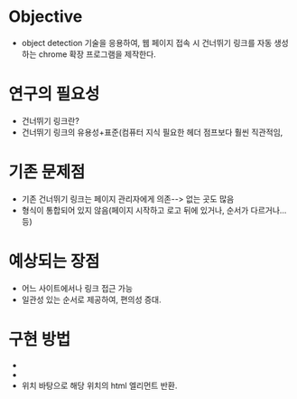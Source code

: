 # Objective
- object detection 기술을 응용하여, 웹 페이지 접속 시 건너뛰기 링크를 자동 생성하는 chrome 확장 프로그램을 제작한다. 

# 연구의 필요성
- 건너뛰기 링크란?
- 건너뛰기 링크의 유용성+표준(컴퓨터 지식 필요한 헤더 점프보다 훨씬 직관적임, 


# 기존 문제점
- 기존 건너뛰기 링크는 페이지 관리자에게 의존--> 없는 곳도 많음
- 형식이 통합되어 있지 않음(페이지 시작하고 로고 뒤에 있거나, 순서가 다르거나...등)

# 예상되는 장점
- 어느 사이트에서나 링크 접근 가능
- 일관성 있는 순서로 제공하여, 편의성 증대. 

# 구현 방법
- 
- 
- 위치 바탕으로 해당 위치의 html 엘리먼트 반환.
